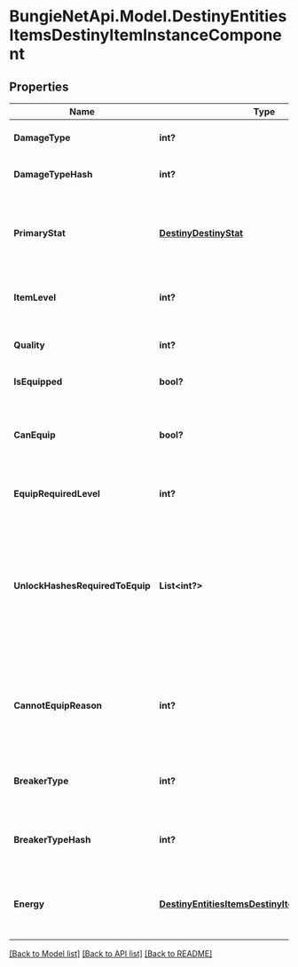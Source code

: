 # BungieNetApi.Model.DestinyEntitiesItemsDestinyItemInstanceComponent
## Properties

Name | Type | Description | Notes
------------ | ------------- | ------------- | -------------
**DamageType** | **int?** | If the item has a damage type, this is the item&#39;s current damage type. | [optional] 
**DamageTypeHash** | **int?** | The current damage type&#39;s hash, so you can look up localized info and icons for it. | [optional] 
**PrimaryStat** | [**DestinyDestinyStat**](DestinyDestinyStat.md) | The item stat that we consider to be \&quot;primary\&quot; for the item. For instance, this would be \&quot;Attack\&quot; for Weapons or \&quot;Defense\&quot; for armor. | [optional] 
**ItemLevel** | **int?** | The Item&#39;s \&quot;Level\&quot; has the most significant bearing on its stats, such as Light and Power. | [optional] 
**Quality** | **int?** | The \&quot;Quality\&quot; of the item has a lesser - but still impactful - bearing on stats like Light and Power. | [optional] 
**IsEquipped** | **bool?** | Is the item currently equipped on the given character? | [optional] 
**CanEquip** | **bool?** | If this is an equippable item, you can check it here. There are permanent as well as transitory reasons why an item might not be able to be equipped: check cannotEquipReason for details. | [optional] 
**EquipRequiredLevel** | **int?** | If the item cannot be equipped until you reach a certain level, that level will be reflected here. | [optional] 
**UnlockHashesRequiredToEquip** | **List<int?>** | Sometimes, there are limitations to equipping that are represented by character-level flags called \&quot;unlocks\&quot;.  This is a list of flags that they need in order to equip the item that the character has not met. Use these to look up the descriptions to show in your UI by looking up the relevant DestinyUnlockDefinitions for the hashes. | [optional] 
**CannotEquipReason** | **int?** | If you cannot equip the item, this is a flags enum that enumerates all of the reasons why you couldn&#39;t equip the item. You may need to refine your UI further by using unlockHashesRequiredToEquip and equipRequiredLevel. | [optional] 
**BreakerType** | **int?** | If populated, this item has a breaker type corresponding to the given value. See DestinyBreakerTypeDefinition for more details. | [optional] 
**BreakerTypeHash** | **int?** | If populated, this is the hash identifier for the item&#39;s breaker type. See DestinyBreakerTypeDefinition for more details. | [optional] 
**Energy** | [**DestinyEntitiesItemsDestinyItemInstanceEnergy**](DestinyEntitiesItemsDestinyItemInstanceEnergy.md) | IF populated, this item supports Energy mechanics (i.e. Armor 2.0), and these are the current details of its energy type and available capacity to spend energy points. | [optional] 

[[Back to Model list]](../README.md#documentation-for-models) [[Back to API list]](../README.md#documentation-for-api-endpoints) [[Back to README]](../README.md)

